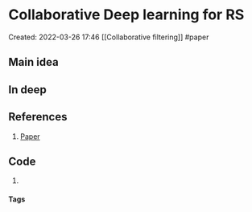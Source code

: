 # Collaborative Deep learning for RS
Created: 2022-03-26 17:46
[[Collaborative filtering]]
#paper
## Main idea
## In deep
## References
1. [Paper](https://arxiv.org/pdf/1409.2944.pdf)

## Code
1. 

#### Tags
